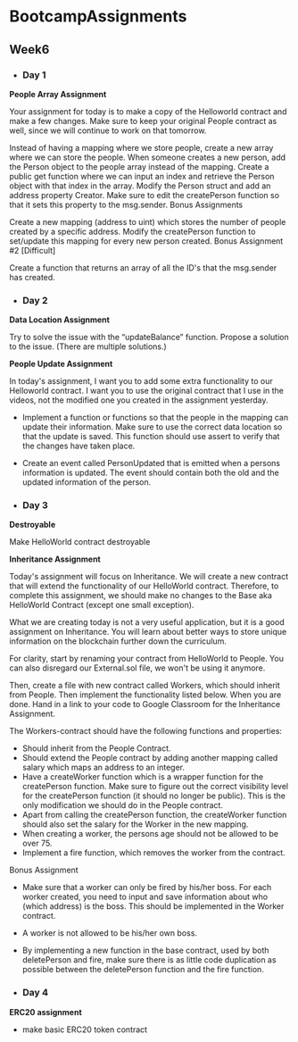 # BootcampAssignments

## Week6

* ### Day 1

**People Array Assignment**

Your assignment for today is to make a copy of the Helloworld contract and make a few changes. Make sure to keep your original People contract as well, since we will continue to work on that tomorrow.

Instead of having a mapping where we store people, create a new array where we can store the people. 
When someone creates a new person, add the Person object to the people array instead of the mapping.
Create a public get function where we can input an index and retrieve the Person object with that index in the array.
Modify the Person struct and  add an address property Creator. Make sure to edit the createPerson function so that it sets this property to the msg.sender.
Bonus Assignments

Create a new mapping (address to uint) which stores the number of people created by a specific address.
Modify the createPerson function to set/update this mapping for every new person created.
Bonus Assignment #2 [Difficult]

Create a function that returns an array of all the ID's that the msg.sender has created.

* ### Day 2

**Data Location Assignment**

Try to solve the issue with the “updateBalance” function.
Propose a solution to the issue.
(There are multiple solutions.)

**People Update Assignment**

In today's assignment, I want you to add some extra functionality to our Helloworld contract. I want you to use the original contract that I use in the videos, not the modified one you created in the assignment yesterday.

* Implement a function or functions so that the people in the mapping can update their information. Make sure to use the correct data location so that the update is saved. This function should use assert to verify that the changes have taken place.
* Create an event called PersonUpdated that is emitted when a persons information is updated. The event should contain both the old and the updated information of the person. 



* ### Day 3

**Destroyable**

Make HelloWorld contract destroyable


**Inheritance Assignment**

Today's assignment will focus on Inheritance. We will create a new contract that will extend the functionality of our HelloWorld contract. Therefore, to complete this assignment, we should make no changes to the Base aka HelloWorld Contract (except one small exception).

What we are creating today is not a very useful application, but it is a good assignment on Inheritance. You will learn about better ways to store unique information on the blockchain further down the curriculum.

For clarity, start by renaming your contract from HelloWorld to People. You can also disregard our External.sol file, we won't be using it anymore. 

Then, create a file with new contract called Workers, which should inherit from People. Then implement the functionality listed below. When you are done. Hand in a link to your code to Google Classroom for the Inheritance Assignment.

The Workers-contract should have the following functions and properties:

* Should inherit from the People Contract. 
* Should extend the People contract by adding another mapping called salary which maps an address to an integer. 
* Have a createWorker function which is a wrapper function for the createPerson function. Make sure to figure out the correct visibility level for the createPerson function (it should no longer be public). This is the only modification we should do in the People contract.
* Apart from calling the createPerson function, the createWorker function should also set the salary for the Worker in the new mapping.
* When creating a worker, the persons age should not be allowed to be over 75. 
* Implement a fire function, which removes the worker from the contract.

Bonus Assignment

* Make sure that a worker can only be fired by his/her boss. For each worker created, you need to input and save information about who (which address) is the boss. This should be implemented in the Worker contract.
* A worker is not allowed to be his/her own boss. 
* By implementing a new function in the base contract, used by both deletePerson and fire, make sure there is as little code duplication as possible between the deletePerson function and the fire function. 



* ### Day 4

**ERC20 assignment**

* make basic ERC20 token contract

